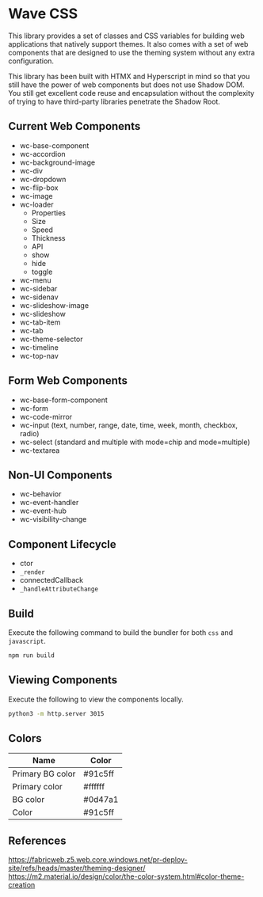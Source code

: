 # Wave CSS
This library provides a set of classes and CSS variables for building web applications that natively support themes. It also comes with a set of web components that are designed to use the theming system without any extra configuration.

This library has been built with HTMX and Hyperscript in mind so that you still have the power of web components but does not use Shadow DOM. You still get excellent code reuse and encapsulation without the complexity of trying to have third-party libraries penetrate the Shadow Root.


## Current Web Components

- wc-base-component
- wc-accordion
- wc-background-image
- wc-div
- wc-dropdown
- wc-flip-box
- wc-image
- wc-loader
	- Properties
    - Size
    - Speed
    - Thickness
	- API
    - show
    - hide
    - toggle
- wc-menu
- wc-sidebar
- wc-sidenav
- wc-slideshow-image
- wc-slideshow
- wc-tab-item
- wc-tab
- wc-theme-selector
- wc-timeline
- wc-top-nav


## Form Web Components

- wc-base-form-component
- wc-form
- wc-code-mirror
- wc-input (text, number, range, date, time, week, month, checkbox, radio)
- wc-select (standard and multiple with mode=chip and mode=multiple)
- wc-textarea


## Non-UI Components

- wc-behavior
- wc-event-handler
- wc-event-hub
- wc-visibility-change


## Component Lifecycle

- ctor
- `_render`
- connectedCallback
- `_handleAttributeChange`



## Build
Execute the following command to build the bundler for both `css` and `javascript`.

```bash
npm run build
```

## Viewing Components
Execute the following to view the components locally.

```bash
python3 -m http.server 3015
```

## Colors

| Name             | Color     |
| ---------------- | --------- |
| Primary BG color | #91c5ff |
| Primary color    | #ffffff |
| BG color         | #0d47a1 |
| Color            | #91c5ff |


## References
https://fabricweb.z5.web.core.windows.net/pr-deploy-site/refs/heads/master/theming-designer/
https://m2.material.io/design/color/the-color-system.html#color-theme-creation

